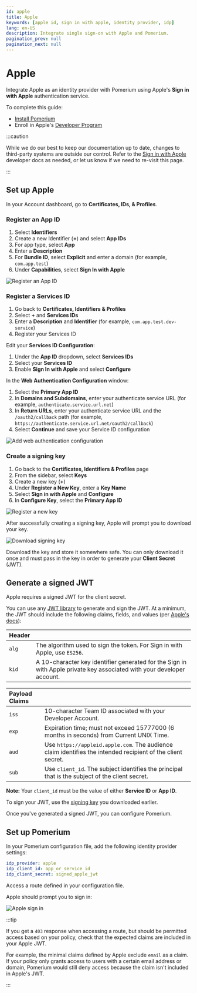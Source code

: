 ```yaml
---
id: apple
title: Apple
keywords: [apple id, sign in with apple, identity provider, idp]
lang: en-US
description: Integrate single sign-on with Apple and Pomerium.
pagination_prev: null
pagination_next: null
---
```


# Apple

Integrate Apple as an identity provider with Pomerium using Apple's **Sign in with Apple** authentication service.

To complete this guide:

- [Install Pomerium](/docs/get-started/quickstart)
- Enroll in Apple's [Developer Program](https://apps.apple.com/us/app/wwdc/id640199958)

:::caution

While we do our best to keep our documentation up to date, changes to third-party systems are outside our control. Refer to the [Sign in with Apple](https://developer.apple.com/documentation/sign_in_with_apple) developer docs as needed, or let us know if we need to re-visit this page.

:::

## Set up Apple

In your Account dashboard, go to **Certificates, IDs, & Profiles**.

### Register an App ID

1. Select **Identifiers**
1. Create a new Identifier (**+**) and select **App IDs**
1. For app type, select **App**
1. Enter a **Description**
1. For **Bundle ID**, select **Explicit** and enter a domain (for example, `com.app.test`)
1. Under **Capabilities**, select **Sign In with Apple**

![Register an App ID](./img/apple/apple-register-app.png)

### Register a Services ID

1. Go back to **Certificates, Identifiers & Profiles**
1. Select **+** and **Services IDs**
1. Enter a **Description** and **Identifier** (for example, `com.app.test.dev-service`)
1. Register your Services ID

Edit your **Services ID Configuration**:

1. Under the **App ID** dropdown, select **Services IDs**
1. Select your **Services ID**
1. Enable **Sign In with Apple** and select **Configure**

In the **Web Authentication Configuration** window:

1. Select the **Primary App ID**
1. In **Domains and Subdomains**, enter your authenticate service URL (for example, `authenticate.service.url.net`)
1. In **Return URLs**, enter your authenticate service URL and the `/oauth2/callback` path (for example, `https://authenticate.service.url.net/oauth2/callback`)
1. Select **Continue** and save your Service ID configuration

![Add web authentication configuration](./img/apple/apple-web-authn-config.png)

### Create a signing key

1. Go back to the **Certificates, Identifiers & Profiles** page
1. From the sidebar, select **Keys**
1. Create a new key (**+**)
1. Under **Register a New Key**, enter a **Key Name**
1. Select **Sign in with Apple** and **Configure**
1. In **Configure Key**, select the **Primary App ID**

![Register a new key](./img/apple/apple-register-new-key.png)

After successfully creating a signing key, Apple will prompt you to download your key.

![Download signing key](./img/apple/apple-download-key.png)

Download the key and store it somewhere safe. You can only download it once and must pass in the key in order to generate your **Client Secret** (JWT).

## Generate a signed JWT

Apple requires a signed JWT for the client secret.

You can use any [JWT library](https://jwt.io/libraries) to generate and sign the JWT. At a minimum, the JWT should include the following claims, fields, and values (per [Apple's docs](https://developer.apple.com/documentation/sign_in_with_apple/generate_and_validate_tokens#3262048)):

| **Header** |  |
| :-- | :-- |
| `alg` | The algorithm used to sign the token. For Sign in with Apple, use `ES256`. |
| `kid` | A 10-character key identifier generated for the Sign in with Apple private key associated with your developer account. |

| **Payload Claims** |  |
| :-- | :-- |
| `iss` | 10-character Team ID associated with your Developer Account. |
| `exp` | Expiration time; must not exceed 15777000 (6 months in seconds) from Current UNIX Time. |
| `aud` | Use `https://appleid.apple.com`. The audience claim identifies the intended recipient of the client secret. |
| `sub` | Use `client_id`. The subject identifies the principal that is the subject of the client secret. |

**Note:** Your `client_id` must be the value of either **Service ID** or **App ID**.

To sign your JWT, use the [signing key](#create-a-signing-key) you downloaded earlier.

Once you've generated a signed JWT, you can configure Pomerium.

## Set up Pomerium

In your Pomerium configuration file, add the following identity provider settings:

```yaml title="pomerium-config"
idp_provider: apple
idp_client_id: app_or_service_id
idp_client_secret: signed_apple_jwt
```

Access a route defined in your configuration file.

Apple should prompt you to sign in:

![Apple sign in](./img/apple/apple-sign-in-prompt.png)

:::tip

If you get a `403` response when accessing a route, but should be permitted access based on your policy, check that the expected claims are included in your Apple JWT.

For example, the minimal claims defined by Apple exclude `email` as a claim. If your policy only grants access to users with a certain email address or domain, Pomerium would still deny access because the claim isn't included in Apple's JWT.

:::
